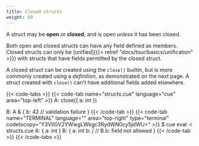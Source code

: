 ```yaml
---
title: Closed structs
weight: 80
---
```


A struct may be **open** or **closed**, and is open *unless* it has been closed.

Both open and closed structs can have any field defined as members.\
Closed structs can only be
[unified]({{< relref "docs/tour/basics/unification" >}})
with structs that have fields permitted by the closed struct.

A closed struct can be created using the `close()` builtin, but is more
commonly created using a *definition*, as demonstrated on the next page.
A struct created with `close()` can't have additional fields added elsewhere.

<!--more-->

{{< code-tabs >}}
{{< code-tab name="structs.cue" language="cue" area="top-left" >}}
A: close({
	a: int
})

B: A & {
	b: 42 // validation failure
}
{{< /code-tab >}}
{{< code-tab name="TERMINAL" language="" area="top-right" type="terminal" codetocopy="Y3VlIGV2YWwgLWkgc3RydWN0cy5jdWU=" >}}
$ cue eval -i structs.cue
A: {
    a: int
}
B: {
    a: int
    b: _|_ // B.b: field not allowed
}
{{< /code-tab >}}
{{< /code-tabs >}}
